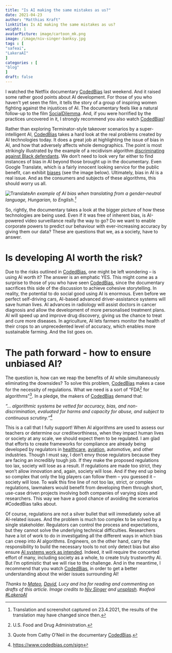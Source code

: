 ```yaml
---
title: "Is AI making the same mistakes as us?"
date: 2021-04-23
author: "Matthias Kraft"
linktitle: Is AI making the same mistakes as us?
weight: 1
avatarPicture: image/cartoon_mk.png
image: /image/niv-singer-banksy.jpg
tags : [
"safeai",
"LakeraAI"
]
categories : [
"blog"
]
draft: false
---
```



I watched the Netflix documentary [CodedBias](https://www.codedbias.com/) last weekend. And it raised some rather good points about AI development. For those of you who haven’t yet seen the film, it tells the story of a group of inspiring women fighting against the injustices of AI. The documentary feels like a natural follow-up to the film [SocialDilemma](https://www.thesocialdilemma.com/). And, if you were horrified by the practices uncovered in it, I strongly recommend you also watch [CodedBias](https://www.codedbias.com/)!

Rather than exploring Terminator-style takeover scenarios by a super-intelligent AI, [CodedBias](https://www.codedbias.com/) takes a hard look at the real problems created by AI technologies today. It does a great job at highlighting the issue of bias in AI, and how that adversely affects whole demographics. The point is most strikingly illustrated by the example of a recidivism algorithm [discriminating against Black defendants](https://www.propublica.org/article/machine-bias-risk-assessments-in-criminal-sentencing). We don’t need to look very far either to find instances of bias in AI beyond those brought up in the documentary. Even Google Translate, which is a fairly innocent looking service for the public benefit, can exhibit [biases](https://twitter.com/DoraVargha/status/1373211762108076034?s=20) (see the image below). Ultimately, bias in AI is a real issue. And as the consumers and subjects of these algorithms, this should worry us all.

![Translate](/image/GoogleHungarianEnglishGenderBiasedTranslation.png)*An example of AI bias when translating from a gender-neutral language, Hungarian, to English.[^Screenshot]*

So, rightly, the documentary takes a look at the bigger picture of how these technologies are being used. Even if it was free of inherent bias, is AI-powered video surveillance really the way to go? Do we want to enable corporate powers to predict our behaviour with ever-increasing accuracy by giving them our data? These are questions that we, as a society, have to answer.

# Is developing AI worth the risk?

Due to the risks outlined in [CodedBias](https://www.codedbias.com/), one might be left wondering – is using AI worth it? The answer is an emphatic YES. This might come as a surprise to those of you who have seen [CodedBias](https://www.codedbias.com/), since the documentary sacrifices this side of the discussion to achieve cohesive storytelling. In reality, the potential to do social good using AI is enormous. Even before we perfect self-driving cars, AI-based advanced driver-assistance systems will save human lives. AI advances in radiology will assist doctors in cancer diagnosis and allow the development of more personalised treatment plans. AI will speed up and improve drug discovery, giving us the chance to treat and cure more diseases. In agriculture, AI lets farmers monitor the health of their crops to an unprecedented level of accuracy, which enables more sustainable farming. And the list goes on.

# The path forward - how to ensure unbiased AI?
The question is, how can we reap the benefits of AI while simultaneously eliminating the downsides? To solve this problem, [CodedBias](https://www.codedbias.com/) makes a case for the necessity of regulations. What we need is a sort of “FDA[^FDA] for algorithms”[^Cathy]. In a pledge, the makers of [CodedBias](https://www.codedbias.com/) demand that:  

<cite>“... algorithmic systems be vetted for accuracy, bias, and non-discrimination, evaluated for harms and capacity for abuse, and subject to continuous scrutiny.”[^pledge]</cite>


This is a call that I fully support! When AI algorithms are used to assess our teachers or determine our creditworthiness, when they impact human lives or society at any scale, we should expect them to be regulated. I am glad that efforts to create frameworks for compliance are already being developed by regulators in [healthcare](https://www.fda.gov/medical-devices/software-medical-device-samd/artificial-intelligence-and-machine-learning-software-medical-device), [aviation](https://www.easa.europa.eu/sites/default/files/dfu/easa_concept_paper_first_usable_guidance_for_level_1_machine_learning_applications_-_proposed_issue_01_1.pdf), automotive, and other industries. Though I must say, I don’t envy those regulators because they are facing an incredibly tough job. If they make the proposed regulations too lax, society will lose as a result. If regulations are made too strict, they won’t allow innovation and, again, society will lose. And if they end up being so complex that only the big players can follow them – you guessed it – society will lose. To walk this fine line of not too lax, strict, or complex regulations, lawmakers would benefit from developing them through short, use-case driven projects involving both companies of varying sizes and researchers. This way we have a good chance of avoiding the scenarios #CodedBias talks about.

Of course, regulations are not a silver bullet that will immediately solve all AI-related issues. And the problem is much too complex to be solved by a single stakeholder. Regulators can control the process and expectations, but they cannot solve the underlying technical difficulties. Researchers have a lot of work to do in investigating all the different ways in which bias can creep into AI algorithms. Engineers, on the other hand, carry the responsibility to build the necessary tools to not only detect bias but also ensure [AI systems work as intended](https://david-haber.github.io/posts/ai-discipline/). Indeed, it will require the concerted effort of many, including society as a whole, to create truly trustworthy AI. But I’m optimistic that we will rise to the challenge. And in the meantime, I recommend that you watch [CodedBias](https://www.codedbias.com/), in order to get a better understanding about the wider issues surrounding AI!

*Thanks to [Mateo](https://www.linkedin.com/in/mateor/), [David](https://www.linkedin.com/in/haberdavid/), Lucy and Ina for reading and commenting on drafts of this article. Image credits to [Niv Singer](https://unsplash.com/@niv) and [unsplash](https://unsplash.com/). #safeai [#LakeraAI](https://lakera.ai/)*

[^Screenshot]:Translation and screenshot captured on 23.4.2021, the results of the translation may have changed since then.
[^FDA]: U.S. Food and Drug Administration.
[^Cathy]: Quote from Cathy O’Neil in the documentary [CodedBias](https://www.codedbias.com/).
[^pledge]: https://www.codedbias.com/sign
